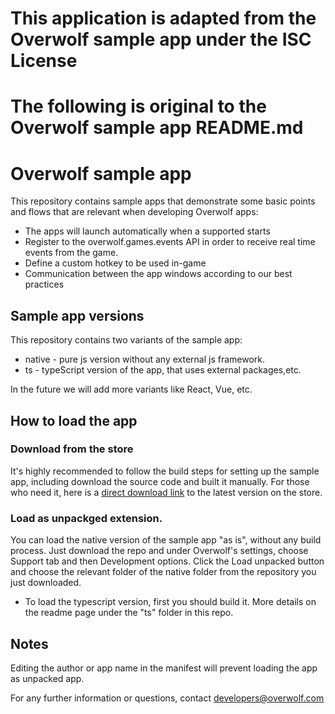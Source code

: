 # This application is adapted from the Overwolf sample app under the ISC License

# The following is original to the Overwolf sample app README.md
# Overwolf sample app

This repository contains sample apps that demonstrate some basic points and flows that are relevant when developing Overwolf apps:

- The apps will launch automatically when a supported starts
- Register to the overwolf.games.events API in order to receive real time events from the game.
- Define a custom hotkey to be used in-game
- Communication between the app windows according to our best practices

## Sample app versions

This repository contains two variants of the sample app:

* native - pure js version without any external js framework.
* ts - typeScript version of the app, that uses external packages,etc.

In the future we will add more variants like React, Vue, etc.

## How to load the app

### Download from the store

It's highly recommended to follow the build steps for setting up the sample app, including download the source code and built it manually.
For those who need it, here is a [direct download link](https://www.overwolf.com/app/Overwolf-Sample_App) to the latest version on the store.

### Load as unpackged extension.

You can load the native version of the sample app "as is", without any build process. Just download the repo and under Overwolf's settings, choose Support tab and then Development options. Click the Load unpacked button and choose the relevant folder of the native folder from the repository you just downloaded.

* To load the typescript version, first you should build it. More details on the readme page under the "ts" folder in this repo.

## Notes

Editing the author or app name in the manifest will prevent loading the app as unpacked app.

For any further information or questions, contact developers@overwolf.com

